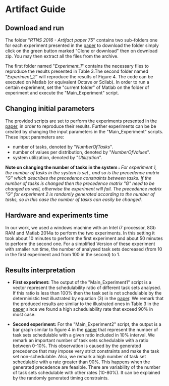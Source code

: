 # Artifact Guide

Download and run
-------------
The folder "_RTNS 2016 - Artifact paper 75_" contains two sub-folders one for each experiment presented in the [paper](https://www.dropbox.com/s/e0kd0bsk0gm1adw/rtns2016.pdf?dl=0) to download the folder simply click on the green button marked "Clone or download" then on download zip. You may then extract all the files from the archive.

The first folder named "*Experiment_1*" contains the necessary files to reproduce the results presented in Table 3.The second folder named "*Experiment_2*" will reproduce the results of Figure 4. The code can be executed on Matlab (or equivalent Octave or Scilab). In order to run a certain experiment, set the "current folder" of Matlab on the folder of experiment and execute the "Main_Experiment" script.

Changing initial parameters 
-------------
The provided scripts are set to perform the experiments presented in the [paper](https://www.dropbox.com/s/e0kd0bsk0gm1adw/rtns2016.pdf?dl=0), in order to reproduce their results. 
Further experiments can be be created by changing the input parameters in the "Main_Experiment" scripts.
These input parameters are: 
- number of tasks, denoted by "_NumberOfTasks_".
- number of values per distribution, denoted by "_NumberOfValues_".
- system utilization, denoted by "_Utilization_".

**Note on changing the number of tasks in the system :** _For experiment 1, the number of tasks in the system is set
, and so is the precedence matrix "G" which describes the precedence constraints between tasks.
If the number of tasks is changed then the precedence matrix "G" need to be changed as well, otherwise the experiment will fail. 
The precedence matrix "G" for experiment 2 is randomly generated according to the number of tasks, so in this case the number of tasks can easily be changed._

Hardware and experiments time 
-------------------------------
In our work, we used a windows machine with an Intel i7 processor, 8Gb RAM and Matlab 2014a to perform the two experiments. In this setting
it took about 10 minutes to perform the first experiment and about 50 minutes to perform the second one.
For a simplified Version of these experiment with smaller run time, the number of analysed task sets decreased 
(from 10 in the first experiment and from 100 in the second) to 1.

Results interpretation
-------------------------------

- **First experiment:** The output of the "Main_Experiment1" script is a vector represent the 
schedulability ratio of different task sets analysed. If this ratio is less than 
100% then the task set is not schedulable by the deterministic test illustrated by 
equation (3) in the [paper](https://www.dropbox.com/s/e0kd0bsk0gm1adw/rtns2016.pdf?dl=0). We remark that the produced results are similar to the 
illustrated ones in Table 3 in the [paper](https://www.dropbox.com/s/e0kd0bsk0gm1adw/rtns2016.pdf?dl=0) since we found a high schedulability rate that exceed
90% in most case.

- **Second experiment:** For the "Main_Experiment2" script, the output is a bar graph similar to 
figure 4 in the [paper](https://www.dropbox.com/s/e0kd0bsk0gm1adw/rtns2016.pdf?dl=0) that represent the number of task sets schedulable with a given 
ratio included in 10% interval. We remark an important number of task sets schedulable 
with a ratio between 0-10%. This observation is caused by the generated precedence 
that may impose very strict constraints and make the task set non-schedulable.
Also, we remark a high number of task set schedulable with a rate greater than 90%. This 
happens when the generated precedence are feasible.
There are variability of the number of task sets schedulable with other rates (10-80%). It
can be explained by the randomly generated timing constraints.
